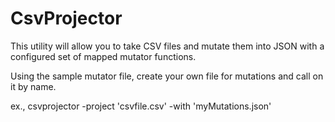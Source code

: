 # CsvProjector
This utility will allow you to take CSV files and mutate them into JSON with a configured set of mapped mutator functions.

Using the sample mutator file, create your own file for mutations and call on it by name.

  ex., csvprojector -project 'csvfile.csv' -with 'myMutations.json'
